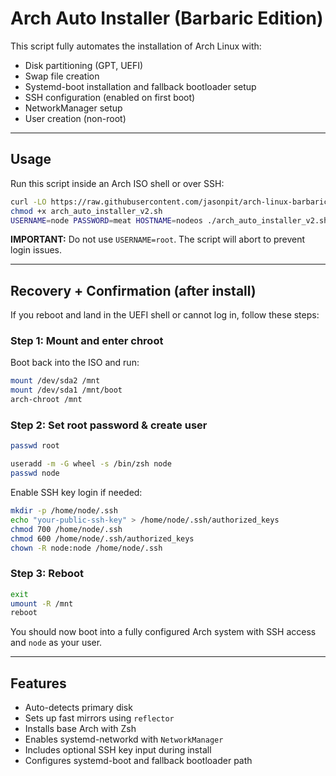 

# Arch Auto Installer (Barbaric Edition)

This script fully automates the installation of Arch Linux with:

- Disk partitioning (GPT, UEFI)
- Swap file creation
- Systemd-boot installation and fallback bootloader setup
- SSH configuration (enabled on first boot)
- NetworkManager setup
- User creation (non-root)

---

## Usage

Run this script inside an Arch ISO shell or over SSH:

```bash
curl -LO https://raw.githubusercontent.com/jasonpit/arch-linux-barbaric-quick-install/master/arch_auto_installer_v2.sh
chmod +x arch_auto_installer_v2.sh
USERNAME=node PASSWORD=meat HOSTNAME=nodeos ./arch_auto_installer_v2.sh
```

**IMPORTANT:** Do not use `USERNAME=root`. The script will abort to prevent login issues.

---

## Recovery + Confirmation (after install)

If you reboot and land in the UEFI shell or cannot log in, follow these steps:

### Step 1: Mount and enter chroot
Boot back into the ISO and run:

```bash
mount /dev/sda2 /mnt
mount /dev/sda1 /mnt/boot
arch-chroot /mnt
```

### Step 2: Set root password & create user

```bash
passwd root

useradd -m -G wheel -s /bin/zsh node
passwd node
```

Enable SSH key login if needed:

```bash
mkdir -p /home/node/.ssh
echo "your-public-ssh-key" > /home/node/.ssh/authorized_keys
chmod 700 /home/node/.ssh
chmod 600 /home/node/.ssh/authorized_keys
chown -R node:node /home/node/.ssh
```

### Step 3: Reboot

```bash
exit
umount -R /mnt
reboot
```

You should now boot into a fully configured Arch system with SSH access and `node` as your user.

---

## Features

- Auto-detects primary disk
- Sets up fast mirrors using `reflector`
- Installs base Arch with Zsh
- Enables systemd-networkd with `NetworkManager`
- Includes optional SSH key input during install
- Configures systemd-boot and fallback bootloader path